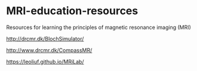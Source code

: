 # MRI-education-resources
Resources for learning the principles of magnetic resonance imaging (MRI)


http://drcmr.dk/BlochSimulator/

http://www.drcmr.dk/CompassMR/

https://leoliuf.github.io/MRiLab/
